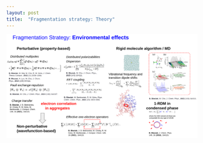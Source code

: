 ```yaml
---
layout: post
title:  "Fragmentation strategy: Theory"
---
```


<img src="/assets/Slide_1.png" alt="Co to jest?"> 
